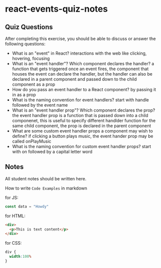 # react-events-quiz-notes

## Quiz Questions

After completing this exercise, you should be able to discuss or answer the following questions:

- What is an "event" in React?
interactions with the web like clicking, hovering, focusing
- What is an "event handler"? Which component declares the handler?
a function that gets triggered once an event fires, the component that houses the event can declare the handler, but the handler can also be declared in a parent component and passed down to the child component as a prop
- How do you pass an event handler to a React component?
by passing it in as a prop
- What is the naming convention for event handlers?
start with handle followed by the event name
- What is an "event handler prop"? Which component declares the prop?
the event handler prop is a function that is passed down into a child componenet, this is useful to specify different handlder function for the same child component, the prop is declared in the parent component
- What are some custom event handler props a component may wish to define?
if clicking a button plays music, the event hander prop may be called onPlayMusic
- What is the naming convention for custom event handler props?
start with on followed by a capital letter word

## Notes

All student notes should be written here.


How to write `Code Examples` in markdown

for JS:
```javascript
const data = "Howdy"
```

for HTML:
```html
<div>
  <p>This is text content</p>
</div>
```

for CSS:
```css
div {
  width:100%
}
```
